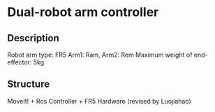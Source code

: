 # Dual-robot arm controller

## Description

Robot arm type: FR5
Arm1: Ram,  Arm2: Rem
Maximum weight of end-effector: 5kg

## Structure

MoveIt! + Ros Controller + FR5 Hardware (revised by Luojiahao)


